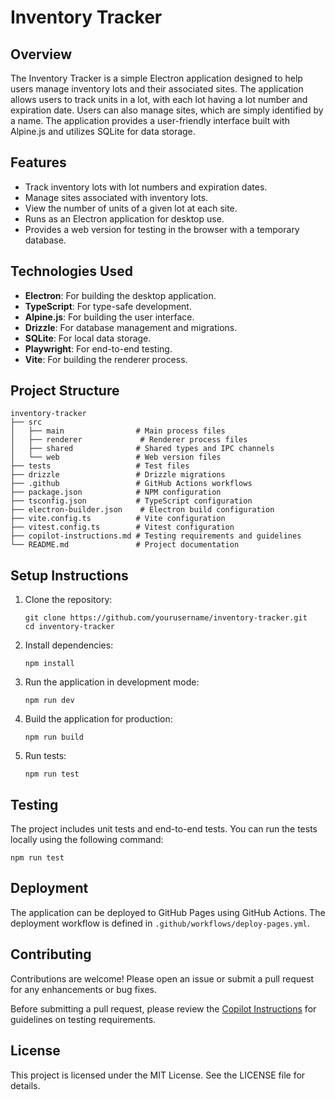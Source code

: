 # Inventory Tracker

## Overview
The Inventory Tracker is a simple Electron application designed to help users manage inventory lots and their associated sites. The application allows users to track units in a lot, with each lot having a lot number and expiration date. Users can also manage sites, which are simply identified by a name. The application provides a user-friendly interface built with Alpine.js and utilizes SQLite for data storage.

## Features
- Track inventory lots with lot numbers and expiration dates.
- Manage sites associated with inventory lots.
- View the number of units of a given lot at each site.
- Runs as an Electron application for desktop use.
- Provides a web version for testing in the browser with a temporary database.

## Technologies Used
- **Electron**: For building the desktop application.
- **TypeScript**: For type-safe development.
- **Alpine.js**: For building the user interface.
- **Drizzle**: For database management and migrations.
- **SQLite**: For local data storage.
- **Playwright**: For end-to-end testing.
- **Vite**: For building the renderer process.

## Project Structure
```
inventory-tracker
├── src
│   ├── main                # Main process files
│   ├── renderer             # Renderer process files
│   ├── shared              # Shared types and IPC channels
│   └── web                 # Web version files
├── tests                   # Test files
├── drizzle                 # Drizzle migrations
├── .github                 # GitHub Actions workflows
├── package.json            # NPM configuration
├── tsconfig.json           # TypeScript configuration
├── electron-builder.json    # Electron build configuration
├── vite.config.ts          # Vite configuration
├── vitest.config.ts        # Vitest configuration
├── copilot-instructions.md # Testing requirements and guidelines
└── README.md               # Project documentation
```

## Setup Instructions
1. Clone the repository:
   ```
   git clone https://github.com/yourusername/inventory-tracker.git
   cd inventory-tracker
   ```

2. Install dependencies:
   ```
   npm install
   ```

3. Run the application in development mode:
   ```
   npm run dev
   ```

4. Build the application for production:
   ```
   npm run build
   ```

5. Run tests:
   ```
   npm run test
   ```

## Testing
The project includes unit tests and end-to-end tests. You can run the tests locally using the following command:
```
npm run test
```

## Deployment
The application can be deployed to GitHub Pages using GitHub Actions. The deployment workflow is defined in `.github/workflows/deploy-pages.yml`.

## Contributing
Contributions are welcome! Please open an issue or submit a pull request for any enhancements or bug fixes. 

Before submitting a pull request, please review the [Copilot Instructions](copilot-instructions.md) for guidelines on testing requirements.

## License
This project is licensed under the MIT License. See the LICENSE file for details.